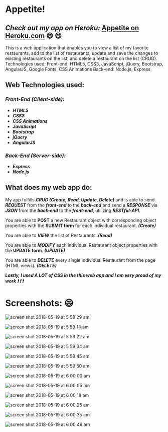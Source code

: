 # Appetite!

## **_Check out my app on Heroku:_** **[Appetite on Heroku.com](https://appetite-brianchotisunanta.herokuapp.com/#!/ "Appetite")** :smile: :smile:

This is a web application that enables you to view a list of my favorite restaurants, add to the list of restaurants, update and save the changes to existing restaurants on the list, and delete a restaurant on the list (CRUD).  Technologies used: Front-end: HTML5, CSS3, JavaScript, jQuery, Bootstrap, AngularJS, Google Fonts, CSS Animations Back-end: Node.js, Express

## Web Technologies used:

### _Front-End (Client-side):_
* **_HTML5_**
* **_CSS3_**
* **_CSS Animations_**
* **_JavaScript_**
* **_Bootstrap_**
* **_jQuery_**
* **_AngularJS_**

### _Back-End (Server-side):_
* **_Express_**
* **_Node.js_**

## What does my web app do:
My app fulfills **_CRUD_ _(Create, Read, Update, Delete)_**  and is able to send **_REQUEST_** from the **_front-end_** to the **_back-end_** and send a **_RESPONSE_** via **_JSON_** from the **_back-end_** to the **_front-end_**, utilizing **_RESTful-API_**.

You are able to **POST** a new Restaurant object with corresponding object properties with the **SUBMIT form** for each individual restaurant. **_(Create)_**

You are able to **_VIEW_** the list of Restaurants. **_(Read)_**

You are able to **_MODIFY_** each individual Restaurant object properties with the **UPDATE form**. **_(UPDATE)_**

You are able to **_DELETE_** every single individual Restaurant from the page (HTML views). **_(DELETE)_**

**_Lastly, I used A LOT of CSS in the this web app and I am very proud of my work :exclamation: :exclamation: :exclamation:_**


# Screenshots: :smile:

![screen shot 2018-05-19 at 5 58 29 am](https://user-images.githubusercontent.com/24735848/40268859-595fe6e6-5b2a-11e8-965b-18f895d04ee1.png)

![screen shot 2018-05-19 at 5 59 14 am](https://user-images.githubusercontent.com/24735848/40268860-597882a0-5b2a-11e8-9db3-23533b0e6768.png)

![screen shot 2018-05-19 at 5 59 22 am](https://user-images.githubusercontent.com/24735848/40268861-5994c988-5b2a-11e8-88d7-e1b70579c430.png)

![screen shot 2018-05-19 at 5 59 34 am](https://user-images.githubusercontent.com/24735848/40268862-59adcab4-5b2a-11e8-8b6b-f0ec12f573ef.png)

![screen shot 2018-05-19 at 5 59 45 am](https://user-images.githubusercontent.com/24735848/40268863-59ca8e06-5b2a-11e8-9d82-4da398e3de06.png)

![screen shot 2018-05-19 at 5 59 50 am](https://user-images.githubusercontent.com/24735848/40268864-59e92262-5b2a-11e8-9b41-e56e0aaaa439.png)

![screen shot 2018-05-19 at 6 00 00 am](https://user-images.githubusercontent.com/24735848/40268865-5a02355e-5b2a-11e8-90c3-8837ad004920.png)

![screen shot 2018-05-19 at 6 00 05 am](https://user-images.githubusercontent.com/24735848/40268866-5a1de128-5b2a-11e8-94a8-1138ec7994de.png)

![screen shot 2018-05-19 at 6 00 18 am](https://user-images.githubusercontent.com/24735848/40268867-5a35a1e6-5b2a-11e8-9692-1c3fab601ecf.png)

![screen shot 2018-05-19 at 6 00 25 am](https://user-images.githubusercontent.com/24735848/40268868-5a4e8878-5b2a-11e8-9221-c8d7cf5cda35.png)

![screen shot 2018-05-19 at 6 00 35 am](https://user-images.githubusercontent.com/24735848/40268869-5a6cda58-5b2a-11e8-8c0b-16c76be17ff7.png)

![screen shot 2018-05-19 at 6 00 46 am](https://user-images.githubusercontent.com/24735848/40268871-5a964bf4-5b2a-11e8-933b-ac2720b9c348.png)
